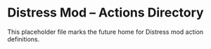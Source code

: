 # Distress Mod – Actions Directory

This placeholder file marks the future home for Distress mod action definitions.

